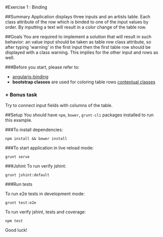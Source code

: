 #Exercise 1 : Binding

##Summary
Application displays three inputs and an artists table. Each class attribute of the row which is binded to one of the input values by order. By inputting a text will result in a color change of the table row.

##Goals
You are required to implement a solution that will result in such behavior:
an value input should be taken as table row class attribute, so after typing 'warning' in the first input then the first table row should be displayed with a
 class warning. This implies for the other input and rows as well.

###Before you start, please refer to:
* [angularjs-binding](https://egghead.io/lessons/angularjs-binding)
* **bootstrap classes** are used for coloring table rows [contextual classes](http://getbootstrap.com/css/#tables)

### + Bonus task
Try to connect input fields with columns of the table.

##Setup
 You should have `npm`, `bower`, `grunt-cli`  packages installed to run this example.
 
###To install dependencies: 

    npm install && bower install


###To start application in live reload mode:

    grunt serve
    
###Jshint
To run verify jshint:
    
    grunt jshint:default

###Run tests

To run e2e tests in development mode:

    grunt test:e2e

To run verify jshint, tests and coverage:

    npm test

Good luck!
